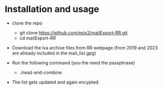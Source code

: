 # Installation and usage
* clone the repo
  * git clone https://github.com/esix2/mailExport-RR.git
  * cd mailExport-RR
* Download the lva archive files from RR webpage (from 2019 and 2023 are already included in the mail_list.gpg)

* Run the following command (you the need the passphrase)
  * ./read-and-combine
* The list gets updated and again encypted.
